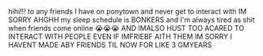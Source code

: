 hihi!!! to any friends I have on ponytown and never get to interact with IM SORRY AHGHH my sleep schedule is BONKERS and I'm always tired as shit when friends come online 😭😭😭 AND IMALSO HUST TOO ACARED TO INTERACT WITH PEOPLE EVEN IF IMFRIEBF AITH THEM IM SORRY I HAVENT MADE ABY FRIENDS TIL NOW FOR LIKE 3 GMYEARS 
